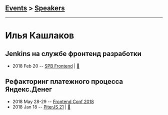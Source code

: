 ## [Events](../README.md) > [Speakers](../speakers.md)
---

# Илья Кашлаков

## Jenkins на службе фронтенд разработки
- 2018 Feb 20 -- [SPB Frontend](https://www.youtube.com/watch?v=DA_R8mIaRJg)  | [:notebook:](http://amp.gs/xDvx)  
## Рефакторинг платежного процесса Яндекс.Денег
- 2018 May 28-29 -- [Frontend Conf 2018](https://www.youtube.com/watch?v=wOZTdxdC1YQ)    
- 2018 Jan 18 -- [PiterJS 21](https://youtu.be/-wM-JmF1-VM)  | [:notebook:](https://github.com/piterjs/piterjs.org/blob/gh-pages/events/21/yamoney-refactoring.pdf)  
